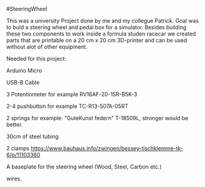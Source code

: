 #SteeringWheel

This was a university Project done by me and my collegue Patrick. 
Goal was to buld a steering wheel and pedal box for a simulator. 
Besides building these two components to work inside a formula studen racecar we created parts that are printable on a 20 cm x 20 cm 3D-printer and can be used without alot of other equipment.

Needed for this project:

Arduino Micro

USB-B Cable

3 Potentiometer for example RV16AF-20-15R-B5K-3

2-4 pushbutton for example  TC-R13-507A-05RT

2 springs for example: "GuteKunst federn" T-18509L, stronger would be better.

30cm of steel tubing

2 clamps https://www.bauhaus.info/zwingen/bessey-tischklemme-tk-6/p/11103360

A baseplate for the steering wheel (Wood, Steel, Carbon etc.)

wires.
